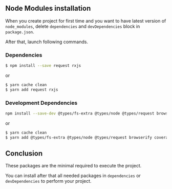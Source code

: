 ## Node Modules installation

When you create project for first time and you want to have latest version of `node_modules`, delete `dependencies` and `devDependencies` block in `package.json`.

After that, launch following commands.

### Dependencies

```sh
$ npm install --save request rxjs
```

or

```sh
$ yarn cache clean
$ yarn add request rxjs
```

### Development Dependencies

```sh
npm install --save-dev @types/fs-extra @types/node @types/request browserify coveralls exorcist fs-extra istanbul@next mocha mocha-typescript rimraf ts-node tslint typescript unit.js
```

or

```sh
$ yarn cache clean
$ yarn add @types/fs-extra @types/node @types/request browserify coveralls exorcist fs-extra istanbul@1.1.0-alpha.1 mocha mocha-typescript rimraf ts-node tslint typescript unit.js --dev
```

## Conclusion

These packages are the minimal required to execute the project.

You can install after that all needed packages in `dependencies` or `devDependencies` to perform your project.